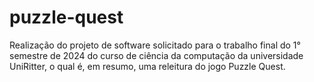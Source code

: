 # puzzle-quest
Realização do projeto de software solicitado para o trabalho final do 1° semestre de 2024 do curso de ciência da computação da universidade UniRitter, o qual é, em resumo, uma releitura do jogo Puzzle Quest.
